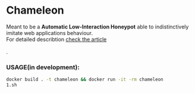# Chameleon
Meant to be a **Automatic Low-Interaction Honeypot** able to indistinctively imitate web applications behaviour.<br/>
For detailed describtion [check the article](https://www.tu-braunschweig.de/Medien-DB/ias/pubs/2018-ares.pdf)<br/><br/>.
### USAGE(in development):<br/>
```bash
docker build . -t chameleon && docker run -it -rm chameleon
1.sh
```
